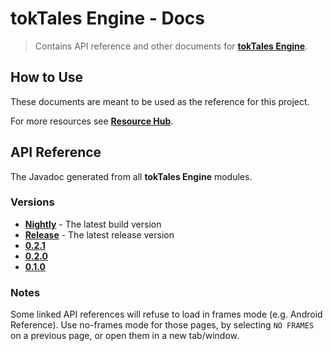 # tokTales Engine - Docs

> Contains API reference and other documents for **[tokTales Engine](https://github.com/Tokelon/tokTales)**.

## How to Use

These documents are meant to be used as the reference for this project.

For more resources see **[Resource Hub](https://github.com/Tokelon/tokTales/wiki/Resources)**.

## API Reference

The Javadoc generated from all **tokTales Engine** modules.

### Versions

- **[Nightly](https://tokelon.github.io/tokTales-docs/api-docs/nightly/javadoc/)** - The latest build version
- **[Release](https://tokelon.github.io/tokTales-docs/api-docs/release/javadoc/)** - The latest release version
- **[0.2.1](https://tokelon.github.io/tokTales-docs/api-docs/0.2.1/javadoc/)**
- **[0.2.0](https://tokelon.github.io/tokTales-docs/api-docs/0.2.0/javadoc/)**
- **[0.1.0](https://tokelon.github.io/tokTales-docs/api-docs/0.1.0/javadoc/)**

### Notes

Some linked API references will refuse to load in frames mode (e.g. Android Reference).
Use no-frames mode for those pages, by selecting `NO FRAMES` on a previous page, or open them in a new tab/window.
